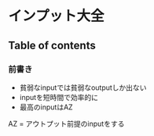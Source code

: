 # インプット大全

## Table of contents

### 前書き
- 貧弱なinputでは貧弱なoutputしか出ない
- inputを短時間で効率的に
- 最高のinputはAZ

AZ = アウトプット前提のinputをする
